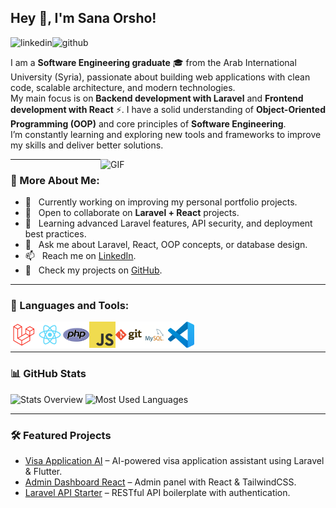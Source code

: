 ## Hey 👋, I'm Sana Orsho!  
<a href='https://www.linkedin.com/in/YOUR-LINKEDIN/'><img align='left' alt="linkedin" src="https://raw.githubusercontent.com/rahul-jha98/rahul-jha98/561d474902b59c7429ec22bb73e225696c27b202/assets/linkedin.svg" height='18px'/></a>
<a href='https://github.com/YOUR-GITHUB'><img align='left' alt="github" src="https://raw.githubusercontent.com/rahul-jha98/rahul-jha98/main/assets/github.svg" height='18px'/></a>

<br/>

I am a **Software Engineering graduate** 🎓 from the Arab International University (Syria), passionate about building web applications with clean code, scalable architecture, and modern technologies.  
My main focus is on **Backend development with Laravel** and **Frontend development with React** ⚡. I have a solid understanding of **Object-Oriented Programming (OOP)** and core principles of **Software Engineering**.  
I’m constantly learning and exploring new tools and frameworks to improve my skills and deliver better solutions.

<img align="right" alt="GIF" src="https://raw.githubusercontent.com/rahul-jha98/rahul-jha98/main/techstack.gif" width="360px"/>

---

### 🧐 More About Me:
- 🔭 &nbsp; Currently working on improving my personal portfolio projects.
- 🤝 &nbsp; Open to collaborate on **Laravel + React** projects.
- 🌱 &nbsp; Learning advanced Laravel features, API security, and deployment best practices.
- 💬 &nbsp; Ask me about Laravel, React, OOP concepts, or database design.
- 📫 &nbsp; Reach me on [LinkedIn](https://www.linkedin.com/in/sana-orsho-818621249/).
- 📁 &nbsp; Check my projects on [GitHub](https://github.com/sana2682002).

---

### 🔨 Languages and Tools:
<a href="https://laravel.com/" target="_blank"> <img align="left" alt="Laravel" height ="42px" src="https://raw.githubusercontent.com/github/explore/main/topics/laravel/laravel.png"/> </a>
<a href="https://reactjs.org/" target="_blank"> <img align="left" alt="React" height ="42px" src="https://raw.githubusercontent.com/github/explore/main/topics/react/react.png"/> </a>
<a href="https://www.php.net/" target="_blank"> <img align="left" alt="PHP" height ="42px" src="https://raw.githubusercontent.com/github/explore/main/topics/php/php.png"/> </a>
<a href="https://developer.mozilla.org/en-US/docs/Web/JavaScript" target="_blank"> <img align="left" alt="JavaScript" height ="42px"  src="https://raw.githubusercontent.com/github/explore/main/topics/javascript/javascript.png"> </a>
<a href="https://git-scm.com/" target="_blank"> <img align="left" alt="Git" height ="42px" src="https://raw.githubusercontent.com/github/explore/main/topics/git/git.png"/> </a>
<a href="https://www.mysql.com/" target="_blank"> <img align="left" alt="MySQL" height ="42px" src="https://raw.githubusercontent.com/github/explore/main/topics/mysql/mysql.png"/> </a>
<a href="https://code.visualstudio.com/" target="_blank"> <img align="left" alt="VS Code" height ="42px" src="https://raw.githubusercontent.com/github/explore/main/topics/visual-studio-code/visual-studio-code.png"/> </a>

<br/><br/>

---

### 📊 GitHub Stats
![Stats Overview](https://github-readme-stats.vercel.app/api?username=YOUR-GITHUB&show_icons=true&theme=radical)
![Most Used Languages](https://github-readme-stats.vercel.app/api/top-langs/?username=YOUR-GITHUB&layout=compact&theme=radical)

---

### 🛠️ Featured Projects
- [Visa Application AI](https://github.com/YOUR-GITHUB/VisaApplicationAI) – AI-powered visa application assistant using Laravel & Flutter.
- [Admin Dashboard React](https://github.com/YOUR-GITHUB/AdminDashboardReact) – Admin panel with React & TailwindCSS.
- [Laravel API Starter](https://github.com/YOUR-GITHUB/LaravelAPIStarter) – RESTful API boilerplate with authentication.

